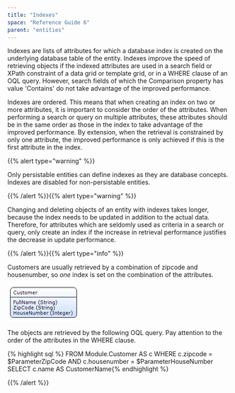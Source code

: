 ```yaml
---
title: "Indexes"
space: "Reference Guide 6"
parent: "entities"
---
```



Indexes are lists of attributes for which a database index is created on the underlying database table of the entity. Indexes improve the speed of retrieving objects if the indexed attributes are used in a search field or XPath constraint of a data grid or template grid, or in a WHERE clause of an OQL query. However, search fields of which the Comparison property has value 'Contains' do not take advantage of the improved performance.

Indexes are ordered. This means that when creating an index on two or more attributes, it is important to consider the order of the attributes. When performing a search or query on multiple attributes, these attributes should be in the same order as those in the index to take advantage of the improved performance. By extension, when the retrieval is constrained by only one attribute, the improved performance is only achieved if this is the first attribute in the index.

{{% alert type="warning" %}}

Only persistable entities can define indexes as they are database concepts. Indexes are disabled for non-persistable entities.

{{% /alert %}}{{% alert type="warning" %}}

Changing and deleting objects of an entity with indexes takes longer, because the index needs to be updated in addition to the actual data. Therefore, for attributes which are seldomly used as criteria in a search or query, only create an index if the increase in retrieval performance justifies the decrease in update performance.

{{% /alert %}}{{% alert type="info" %}}

Customers are usually retrieved by a combination of zipcode and housenumber, so _one_ index is set on the combination of the attributes.

![](attachments/819203/917548.png)

The objects are retrieved by the following OQL query. Pay attention to the order of the attributes in the WHERE clause.

{% highlight sql %}
FROM Module.Customer AS c
WHERE c.zipcode = $ParameterZipCode AND c.housenumber = $ParameterHouseNumber
SELECT c.name AS CustomerName{% endhighlight %}

{{% /alert %}}
